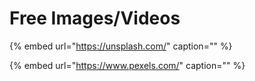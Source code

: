 # Free Images/Videos

{% embed url="https://unsplash.com/" caption="" %}

{% embed url="https://www.pexels.com/" caption="" %}


